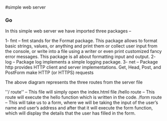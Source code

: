 #simple web server


### Go ###


In this simple web server we have imported three packages –

1- fmt – fmt stands for the Format package. This package allows to format basic strings, values, or anything and print them or collect user input from the console, or write into a file using a writer or even print customized fancy error messages. This package is all about formatting input and output.
2- log – Package log implements a simple logging package.
3- net – Package http provides HTTP client and server implementations. Get, Head, Post, and PostForm make HTTP (or HTTPS) requests

The above diagram represents the three routes from the server file

''/ route'' – This file will simply open the index.html file
/hello route – This route will execute the hello function which is written in the code.
/form route – This will take us to a form, where we will be taking the input of the user’s name and user’s address and after that it will execute the form function, which will display the details that the user has filled in the form.
